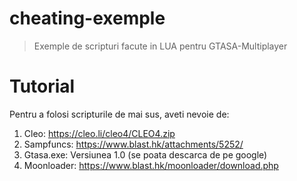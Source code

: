 # cheating-exemple
> Exemple de scripturi facute in LUA pentru GTASA-Multiplayer

# Tutorial
Pentru a folosi scripturile de mai sus, aveti nevoie de:
1. Cleo: https://cleo.li/cleo4/CLEO4.zip
2. Sampfuncs: https://www.blast.hk/attachments/5252/
3. Gtasa.exe: Versiunea 1.0 (se poata descarca de pe google)
4. Moonloader:  https://www.blast.hk/moonloader/download.php

